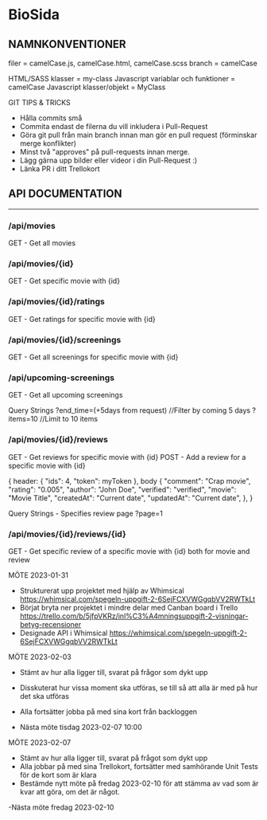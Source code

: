 # BioSida

## NAMNKONVENTIONER

filer = camelCase.js, camelCase.html, camelCase.scss
branch = camelCase

HTML/SASS klasser = my-class
Javascript variablar och funktioner = camelCase
Javascript klasser/objekt = MyClass

GIT TIPS & TRICKS

- Hålla commits små
- Commita endast de filerna du vill inkludera i Pull-Request
- Göra git pull från main branch innan man gör en pull request (förminskar merge konflikter)
- Minst två "approves" på pull-requests innan merge.
- Lägg gärna upp bilder eller videor i din Pull-Request :)
- Länka PR i ditt Trellokort

## API DOCUMENTATION

---

### /api/movies

GET - Get all movies

### /api/movies/{id}

GET - Get specific movie with {id}

### /api/movies/{id}/ratings

GET - Get ratings for specific movie with {id}

### /api/movies/{id}/screenings

GET - Get all screenings for specific movie with {id}

### /api/upcoming-screenings

GET - Get all upcoming screenings

Query Strings
?end_time=(+5days from request) //Filter by coming 5 days
?items=10 //Limit to 10 items

### /api/movies/{id}/reviews

GET - Get reviews for specific movie with {id}
POST - Add a review for a specific movie with {id}

{
header: {
"ids": 4,
"token": myToken
},
body {
"comment": "Crap movie",
"rating": "0.005",
"author": "John Doe",
"verified": "verified",
"movie": "Movie Title",
"createdAt": "Current date",
"updatedAt": "Current date",
},
}

Query Strings - Specifies review page
?page=1

### /api/movies/{id}/reviews/{id}

GET - Get specific review of a specific movie with {id} both for movie and review

MÖTE 2023-01-31

- Strukturerat upp projektet med hjälp av Whimsical https://whimsical.com/spegeln-uppgift-2-6SejFCXVWGgqbVV2RWTkLt
- Börjat bryta ner projektet i mindre delar med Canban board i Trello https://trello.com/b/5jfpVKRz/inl%C3%A4mningsuppgift-2-visningar-betyg-recensioner
- Designade API i Whimsical https://whimsical.com/spegeln-uppgift-2-6SejFCXVWGgqbVV2RWTkLt

MÖTE 2023-02-03

- Stämt av hur alla ligger till, svarat på frågor som dykt upp
- Disskuterat hur vissa moment ska utföras, se till så att alla är med på hur det ska utföras
- Alla fortsätter jobba på med sina kort från backloggen

- Nästa möte tisdag 2023-02-07 10:00

MÖTE 2023-02-07

- Stämt av hur alla ligger till, svarat på frågot som dykt upp
- Alla jobbar på med sina Trellokort, fortsätter med samhörande Unit Tests för de kort som är klara
- Bestämde nytt möte på fredag 2023-02-10 för att stämma av vad som är kvar att göra, om det är något.

-Nästa möte fredag 2023-02-10
